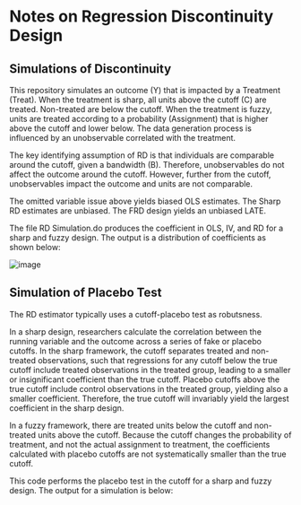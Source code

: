 # Notes on Regression Discontinuity Design

## Simulations of Discontinuity

This repository simulates an outcome (Y) that is impacted by a Treatment (Treat). When the treatment is sharp, all units above the cutoff (C) are treated. Non-treated are below the cutoff. When the treatment is fuzzy, units are treated according to a probability (Assignment) that is higher above the cutoff and lower below.
The data generation process is influenced by an unobservable correlated with the treatment.

The key identifying assumption of RD is that individuals are comparable around the cutoff, given a bandwidth (B). Therefore, unobservables do not affect the outcome around the cutoff. However, further from the cutoff, unobservables impact the outcome and units are not comparable.

The omitted variable issue above yields biased OLS estimates.
The Sharp RD estimates are unbiased. The FRD design yields an unbiased LATE.

The file RD Simulation.do produces the coefficient in OLS, IV, and RD for a sharp and fuzzy design. The output is a distribution of coefficients as shown below:

![image](https://github.com/guerreroda/RegressionDiscontinuity/blob/main/RD_Simulation.png)

## Simulation of Placebo Test

The RD estimator typically uses a cutoff-placebo test as robutsness.

In a sharp design, researchers calculate the correlation between the running variable and the outcome across a series of fake or placebo cutoffs. In the sharp framework, the cutoff separates treated and non-treated observations, such that regressions for any cutoff below the true cutoff include treated observations in the treated group, leading to a smaller or insignificant coefficient than the true cutoff. Placebo cutoffs above the true cutoff include control observations in the treated group, yielding also a smaller coefficient. Therefore, the true cutoff will invariably yield the largest coefficient in the sharp design.

In a fuzzy framework, there are treated units below the cutoff and non-treated units above the cutoff. Because the cutoff changes the probability of treatment, and not the actual assignment to treatment, the coefficients calculated with placebo cutoffs are not systematically smaller than the true cutoff.

This code performs the placebo test in the cutoff for a sharp and fuzzy design. The output for a simulation is below:

